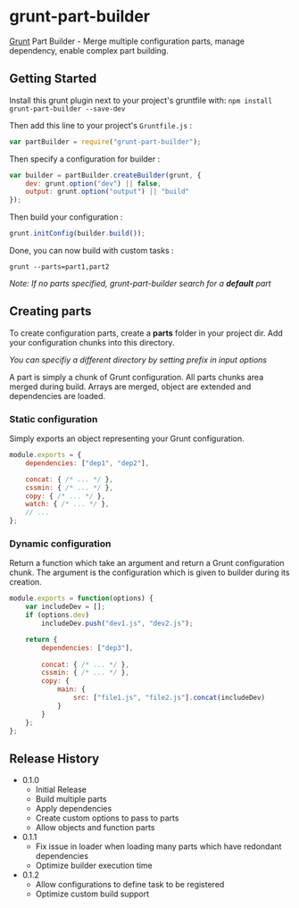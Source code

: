 ﻿# grunt-part-builder 

[Grunt][grunt] Part Builder - Merge multiple configuration parts, manage dependency, enable complex part building.

## Getting Started

Install this grunt plugin next to your project's gruntfile with: `npm install grunt-part-builder --save-dev`

Then add this line to your project's `Gruntfile.js` :

```javascript
var partBuilder = require("grunt-part-builder");
```

Then specify a configuration for builder :

```javascript
var builder = partBuilder.createBuilder(grunt, {
	dev: grunt.option("dev") || false,
	output: grunt.option("output") || "build"
});
```

Then build your configuration :

```javascript
grunt.initConfig(builder.build());
```

Done, you can now build with custom tasks :

```
grunt --parts=part1,part2
```

*Note: If no parts specified, grunt-part-builder search for a **default** part*

## Creating parts

To create configuration parts, create a **parts** folder in your project dir.
Add your configuration chunks into this directory.

*You can specifiy a different directory by setting prefix in input options*

A part is simply a chunk of Grunt configuration.
All parts chunks area merged during build. Arrays are merged, object are extended and dependencies are loaded.

### Static configuration

Simply exports an object representing your Grunt configuration.

```javascript
module.exports = {
	dependencies: ["dep1", "dep2"],

	concat: { /* ... */ },
	cssmin: { /* ... */ },
	copy: { /* ... */ },
	watch: { /* ... */ },
	// ...
};
```

### Dynamic configuration

Return a function which take an argument and return a Grunt configuration chunk.
The argument is the configuration which is given to builder during its creation.

```javascript
module.exports = function(options) {
	var includeDev = [];
	if (options.dev)
		includeDev.push("dev1.js", "dev2.js");

	return {
		dependencies: ["dep3"],
		
		concat: { /* ... */ },
		cssmin: { /* ... */ },
		copy: { 
			main: {
				src: ["file1.js", "file2.js"].concat(includeDev)
			}
		}
	};
};
```

[grunt]: https://github.com/gruntjs/grunt

## Release History
* 0.1.0 
	* Initial Release
	* Build multiple parts
	* Apply dependencies
	* Create custom options to pass to parts
	* Allow objects and function parts
* 0.1.1 
	* Fix issue in loader when loading many parts which have redondant dependencies
	* Optimize builder execution time
* 0.1.2
	* Allow configurations to define task to be registered
	* Optimize custom build support